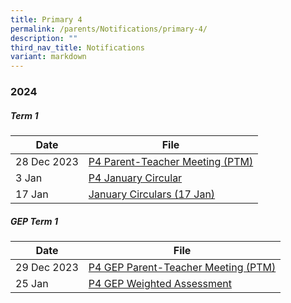 ```yaml
---
title: Primary 4
permalink: /parents/Notifications/primary-4/
description: ""
third_nav_title: Notifications
variant: markdown
---
```

### **2024**

##### Term 1

| Date| File | 
| -------- | -------- |
|28 Dec 2023|[ P4 Parent-Teacher Meeting (PTM)](/files/Notification%202024/P4/RGPS_N24_P4_001.pdf)|
|3 Jan|[P4 January Circular](/files/Notification%202024/P4/RGPS_N24_P4_002_P4_January_Circulars.pdf)|
|17 Jan|[January Circulars (17 Jan)](/files/Notification%202024/P4/RGPS_N24_P4_005_P4_January_Circulars__17_January_.pdf)


##### GEP Term 1

| Date| File | 
| -------- | -------- |
|29 Dec 2023|[P4 GEP Parent-Teacher Meeting (PTM)](/files/Notification%202024/P4%20GEP/RGPS_P4_GEP_N24_001.pdf)|
|25 Jan|[P4 GEP Weighted Assessment](/files/Notification%202024/P4%20GEP/RGPS_N24_P4_GEP_008_2024_Primary_4_GEP_Weighted_Assessment_Schedule.pdf)